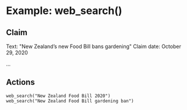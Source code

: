 # Example: web_search()

## Claim
Text: "New Zealand’s new Food Bill bans gardening"
Claim date: October 29, 2020

...

## Actions
```
web_search("New Zealand Food Bill 2020")
web_search("New Zealand Food Bill gardening ban")
```